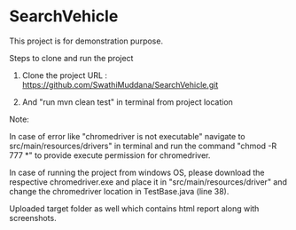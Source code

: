 # SearchVehicle
This project is for demonstration purpose.

Steps to clone and run the project

1) Clone the project
   URL : https://github.com/SwathiMuddana/SearchVehicle.git

2) And "run mvn clean test" in terminal from project location

Note: 

In case of error like "chromedriver is not executable" navigate to src/main/resources/drivers" in terminal and run the command "chmod -R 777 *" to provide execute permission for chromedriver.

In case of running the project from windows OS, please download the respective chromedriver.exe and place it in "src/main/resources/driver" and change the chromedriver location in TestBase.java (line 38).

Uploaded target folder as well which contains html report along with screenshots.
